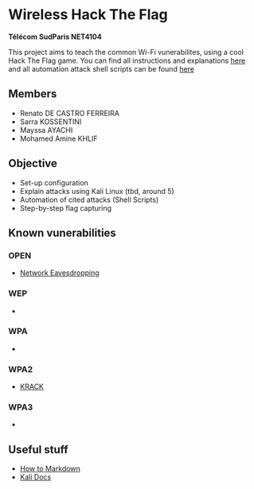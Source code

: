 # Wireless Hack The Flag
**Télécom SudParis NET4104**

This project aims to teach the common Wi-Fi vunerabilites, using a cool Hack The Flag game.
You can find all instructions and explanations [here](https://github.com/l4ti/TSP-NET4104-HackTheFlag/blob/main/REPORT.md) and all automation attack shell scripts can be found [here](https://github.com/l4ti/TSP-NET4104-HackTheFlag/blob/main/scripts)


## Members
 - Renato DE CASTRO FERREIRA
 - Sarra KOSSENTINI
 - Mayssa AYACHI
 - Mohamed Amine KHLIF

## Objective
 - Set-up configuration
 - Explain attacks using Kali Linux (tbd, around 5)
 - Automation of cited attacks (Shell Scripts)
 - Step-by-step flag capturing

## Known vunerabilities
### OPEN
 - [Network Eavesdropping](https://www.fortinet.com/resources/cyberglossary/eavesdropping)

### WEP
 - 

### WPA
 - 

### WPA2
 - [KRACK](https://www.enisa.europa.eu/publications/info-notes/an-overview-of-the-wi-fi-wpa2-vulnerability)

### WPA3
 -

## Useful stuff
 - [How to Markdown](https://www.markdownguide.org/basic-syntax/#links)
 - [Kali Docs](https://www.kali.org/docs/)
